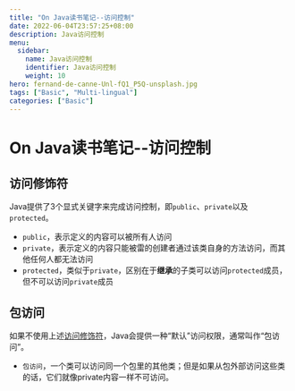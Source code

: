 ```yaml
---
title: "On Java读书笔记--访问控制"
date: 2022-06-04T23:57:25+08:00
description: Java访问控制
menu:
  sidebar:
    name: Java访问控制
    identifier: Java访问控制
    weight: 10
hero: fernand-de-canne-Unl-fQ1_P5Q-unsplash.jpg
tags: ["Basic", "Multi-lingual"]
categories: ["Basic"]
---
```


# On Java读书笔记--访问控制

## 访问修饰符
Java提供了3个显式关键字来完成访问控制，即`public`、`private`以及`protected`。

- `public`，表示定义的内容可以被所有人访问
- `private`，表示定义的内容只能被雷的创建者通过该类自身的方法访问，而其他任何人都无法访问
- `protected`，类似于`private`，区别在于**继承**的子类可以访问`protected`成员，但不可以访问`private`成员

## 包访问
如果不使用上述[访问修饰符](#访问修饰符)，Java会提供一种“默认”访问权限，通常叫作“包访问”。
- `包访问`，一个类可以访问同一个包里的其他类；但是如果从包外部访问这些类的话，它们就像private内容一样不可访问。
  
